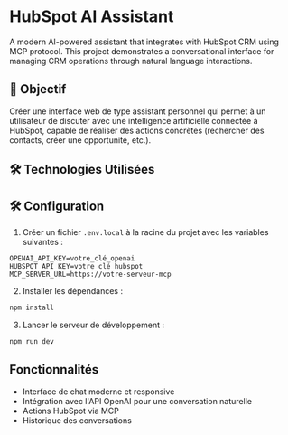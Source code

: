 # HubSpot AI Assistant

A modern AI-powered assistant that integrates with HubSpot CRM using MCP protocol. This project demonstrates a conversational interface for managing CRM operations through natural language interactions.

## 🎯 Objectif

Créer une interface web de type assistant personnel qui permet à un utilisateur de discuter avec une intelligence artificielle connectée à HubSpot, capable de réaliser des actions concrètes (rechercher des contacts, créer une opportunité, etc.).

## 🛠️ Technologies Utilisées

## 🛠️ Configuration

1. Créer un fichier `.env.local` à la racine du projet avec les variables suivantes :
   
```
OPENAI_API_KEY=votre_clé_openai
HUBSPOT_API_KEY=votre_clé_hubspot
MCP_SERVER_URL=https://votre-serveur-mcp
```

2. Installer les dépendances :

```bash
npm install
```

3. Lancer le serveur de développement :

```bash
npm run dev
```

## Fonctionnalités

- Interface de chat moderne et responsive
- Intégration avec l'API OpenAI pour une conversation naturelle
- Actions HubSpot via MCP
- Historique des conversations

